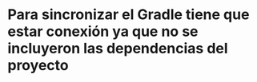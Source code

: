# Para sincronizar el Gradle tiene que estar conexión ya que no se incluyeron las dependencias del proyecto
